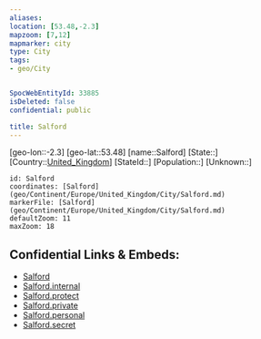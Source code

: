 ```yaml
---
aliases: 
location: [53.48,-2.3]
mapzoom: [7,12] 
mapmarker: city 
type: City
tags:
- geo/City


SpocWebEntityId: 33885
isDeleted: false
confidential: public

title: Salford
---
```

[geo-lon::-2.3]
[geo-lat::53.48]
[name::Salford]
[State::]
[Country::[United_Kingdom](geo/Continent/Europe/United_Kingdom.md)]
[StateId::]
[Population::]
[Unknown::]


```leaflet
id: Salford
coordinates: [Salford](geo/Continent/Europe/United_Kingdom/City/Salford.md)
markerFile: [Salford](geo/Continent/Europe/United_Kingdom/City/Salford.md)
defaultZoom: 11 
maxZoom: 18
```


## Confidential Links & Embeds: 
- [Salford](../../../../../../_public/geo/Continent/Europe/United_Kingdom/City/Salford.md) 
- [Salford.internal](../../../../../../_internal/geo/Continent/Europe/United_Kingdom/City/Salford.internal.md) 
- [Salford.protect](../../../../../../_protect/geo/Continent/Europe/United_Kingdom/City/Salford.protect.md) 
- [Salford.private](../../../../../../_private/geo/Continent/Europe/United_Kingdom/City/Salford.private.md) 
- [Salford.personal](../../../../../../_personal/geo/Continent/Europe/United_Kingdom/City/Salford.personal.md) 
- [Salford.secret](../../../../../../_secret/geo/Continent/Europe/United_Kingdom/City/Salford.secret.md) 
